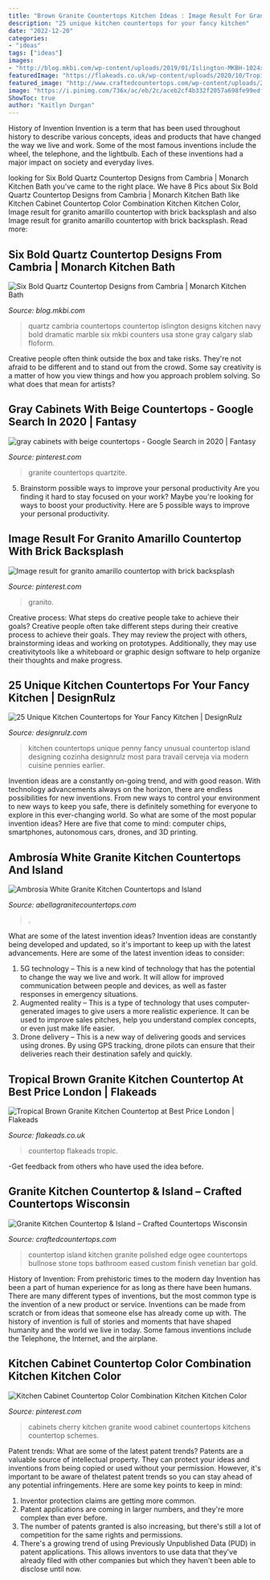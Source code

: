 ```yaml
---
title: "Brown Granite Countertops Kitchen Ideas : Image Result For Granito Amarillo Countertop With Brick Backsplash"
description: "25 unique kitchen countertops for your fancy kitchen"
date: "2022-12-20"
categories:
- "ideas"
tags: ["ideas"]
images:
- "http://blog.mkbi.com/wp-content/uploads/2019/01/Islington-MKBH-1024x1024.jpg"
featuredImage: "https://flakeads.co.uk/wp-content/uploads/2020/10/Tropical-Brown-granite1-750x450.jpg"
featured_image: "http://www.craftedcountertops.com/wp-content/uploads/2015/09/IMG_1124.jpg"
image: "https://i.pinimg.com/736x/ac/eb/2c/aceb2cf4b332f2057a698fe99edfe412.jpg"
ShowToc: true
author: "Kaitlyn Durgan"
---
```



History of Invention
Invention is a term that has been used throughout history to describe various concepts, ideas and products that have changed the way we live and work. Some of the most famous inventions include the wheel, the telephone, and the lightbulb. Each of these inventions had a major impact on society and everyday lives.

	

		
looking for Six Bold Quartz Countertop Designs from Cambria | Monarch Kitchen Bath you've came to the right place. We have 8 Pics about Six Bold Quartz Countertop Designs from Cambria | Monarch Kitchen Bath like Kitchen Cabinet Countertop Color Combination Kitchen Kitchen Color, Image result for granito amarillo countertop with brick backsplash and also Image result for granito amarillo countertop with brick backsplash. Read more:
		
    
## Six Bold Quartz Countertop Designs From Cambria | Monarch Kitchen Bath

<img loading=lazy src="http://blog.mkbi.com/wp-content/uploads/2019/01/Islington-MKBH-1024x1024.jpg" onerror="this.onerror=null;this.src='https://tse2.mm.bing.net/th?id=OIP.a-ExvoeXBWIa-izErZD5DAHaHa&amp;pid=15.1';" alt="Six Bold Quartz Countertop Designs from Cambria | Monarch Kitchen Bath">

_Source: blog.mkbi.com_

>quartz cambria countertops countertop islington designs kitchen navy bold dramatic marble six mkbi counters usa stone gray calgary slab floform. 

	

Creative people often think outside the box and take risks. They're not afraid to be different and to stand out from the crowd. Some say creativity is a matter of how you view things and how you approach problem solving. So what does that mean for artists?

    
## Gray Cabinets With Beige Countertops - Google Search In 2020 | Fantasy

<img loading=lazy src="https://i.pinimg.com/736x/ca/81/04/ca8104f7fc76aa1d9c0067ad7ca2bef8.jpg" onerror="this.onerror=null;this.src='https://tse4.mm.bing.net/th?id=OIP.e1zeP3g6eKYvevJUTTs8PQHaFj&amp;pid=15.1';" alt="gray cabinets with beige countertops - Google Search in 2020 | Fantasy">

_Source: pinterest.com_

>granite countertops quartzite. 

	

5. Brainstorm possible ways to improve your personal productivity
Are you finding it hard to stay focused on your work? Maybe you're looking for ways to boost your productivity. Here are 5 possible ways to improve your personal productivity.

    
## Image Result For Granito Amarillo Countertop With Brick Backsplash

<img loading=lazy src="https://i.pinimg.com/736x/22/95/39/2295397e6bb19db9c8b03fff78b054ef.jpg" onerror="this.onerror=null;this.src='https://tse1.mm.bing.net/th?id=OIP.NC9MjvGofkGkbjqxgBirygHaLH&amp;pid=15.1';" alt="Image result for granito amarillo countertop with brick backsplash">

_Source: pinterest.com_

>granito. 

	

Creative process: What steps do creative people take to achieve their goals?
Creative people often take different steps during their creative process to achieve their goals. They may review the project with others, brainstorming ideas and working on prototypes. Additionally, they may use creativitytools like a whiteboard or graphic design software to help organize their thoughts and make progress.

    
## 25 Unique Kitchen Countertops For Your Fancy Kitchen | DesignRulz

<img loading=lazy src="http://cdn.designrulz.com/wp-content/uploads/2015/02/20-Penny-countertop.jpeg" onerror="this.onerror=null;this.src='https://tse2.mm.bing.net/th?id=OIP.ZwT5782DL0Vf7hG-EiH0ywHaQD&amp;pid=15.1';" alt="25 Unique Kitchen Countertops for Your Fancy Kitchen | DesignRulz">

_Source: designrulz.com_

>kitchen countertops unique penny fancy unusual countertop island designing cozinha designrulz most para travail cerveja via modern cuisine pennies earlier. 

	

Invention ideas are a constantly on-going trend, and with good reason. With technology advancements always on the horizon, there are endless possibilities for new inventions. From new ways to control your environment to new ways to keep you safe, there is definitely something for everyone to explore in this ever-changing world. So what are some of the most popular invention ideas? Here are five that come to mind: computer chips, smartphones, autonomous cars, drones, and 3D printing.

    
## Ambrosía White Granite Kitchen Countertops And Island

<img loading=lazy src="https://www.abellagranitecountertops.com/wp-content/uploads/2019/11/Ambrosia-White-Granite-Countertops-2-640x480.jpg" onerror="this.onerror=null;this.src='https://tse1.mm.bing.net/th?id=OIP.FNprTFtid1xZYxBllvVfeAHaFj&amp;pid=15.1';" alt="Ambrosía White Granite Kitchen Countertops and Island">

_Source: abellagranitecountertops.com_

>. 

	

What are some of the latest invention ideas?
Invention ideas are constantly being developed and updated, so it's important to keep up with the latest advancements. Here are some of the latest invention ideas to consider:
1. 5G technology – This is a new kind of technology that has the potential to change the way we live and work. It will allow for improved communication between people and devices, as well as faster responses in emergency situations.
2. Augmented reality – This is a type of technology that uses computer-generated images to give users a more realistic experience. It can be used to improve sales pitches, help you understand complex concepts, or even just make life easier.
3. Drone delivery – This is a new way of delivering goods and services using drones. By using GPS tracking, drone pilots can ensure that their deliveries reach their destination safely and quickly.

    
## Tropical Brown Granite Kitchen Countertop At Best Price London | Flakeads

<img loading=lazy src="https://flakeads.co.uk/wp-content/uploads/2020/10/Tropical-Brown-granite1-750x450.jpg" onerror="this.onerror=null;this.src='https://tse2.mm.bing.net/th?id=OIP.NfY1AZgTMu6KBx8rTumrAwHaEc&amp;pid=15.1';" alt="Tropical Brown Granite Kitchen Countertop at Best Price London | Flakeads">

_Source: flakeads.co.uk_

>countertop flakeads tropic. 

	

-Get feedback from others who have used the idea before.

    
## Granite Kitchen Countertop &amp; Island – Crafted Countertops Wisconsin

<img loading=lazy src="http://www.craftedcountertops.com/wp-content/uploads/2015/09/IMG_1124.jpg" onerror="this.onerror=null;this.src='https://tse1.mm.bing.net/th?id=OIP.3k5HrM7s5ysZ2b6BV1pawwHaFj&amp;pid=15.1';" alt="Granite Kitchen Countertop &amp; Island – Crafted Countertops Wisconsin">

_Source: craftedcountertops.com_

>countertop island kitchen granite polished edge ogee countertops bullnose stone tops bathroom eased custom finish venetian bar gold. 

	

History of Invention: From prehistoric times to the modern day
Invention has been a part of human experience for as long as there have been humans. There are many different types of inventions, but the most common type is the invention of a new product or service. Inventions can be made from scratch or from ideas that someone else has already come up with. The history of invention is full of stories and moments that have shaped humanity and the world we live in today. Some famous inventions include the Telephone, the Internet, and the airplane.

    
## Kitchen Cabinet Countertop Color Combination Kitchen Kitchen Color

<img loading=lazy src="https://i.pinimg.com/736x/ac/eb/2c/aceb2cf4b332f2057a698fe99edfe412.jpg" onerror="this.onerror=null;this.src='https://tse1.mm.bing.net/th?id=OIP.p9ZbaaOnpXnt2fw4sUC9CQHaLK&amp;pid=15.1';" alt="Kitchen Cabinet Countertop Color Combination Kitchen Kitchen Color">

_Source: pinterest.com_

>cabinets cherry kitchen granite wood cabinet countertops kitchens countertop schemes. 

	

Patent trends: What are some of the latest patent trends?
Patents are a valuable source of intellectual property. They can protect your ideas and inventions from being copied or used without your permission. However, it's important to be aware of thelatest patent trends so you can stay ahead of any potential infringements. Here are some key points to keep in mind: 
1. Inventor protection claims are getting more common. 
2. Patent applications are coming in larger numbers, and they're more complex than ever before. 
3. The number of patents granted is also increasing, but there's still a lot of competition for the same rights and permissions. 
4. There's a growing trend of using Previously Unpublished Data (PUD) in patent applications. This allows inventors to use data that they've already filed with other companies but which they haven't been able to disclose until now.

